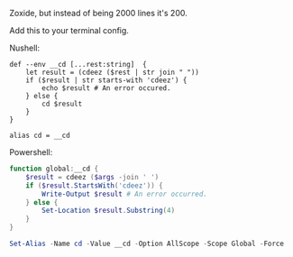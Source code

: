 Zoxide, but instead of being 2000 lines it's 200.

Add this to your terminal config.

Nushell:

```shell
def --env __cd [...rest:string]  {
    let result = (cdeez ($rest | str join " "))
    if ($result | str starts-with 'cdeez') {
        echo $result # An error occured.
    } else {
        cd $result
    }
}

alias cd = __cd
```

Powershell: 

```powershell
function global:__cd {
    $result = cdeez ($args -join ' ')
    if ($result.StartsWith('cdeez')) {
        Write-Output $result # An error occurred.
    } else {
        Set-Location $result.Substring(4)
    }
}

Set-Alias -Name cd -Value __cd -Option AllScope -Scope Global -Force
```